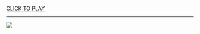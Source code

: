 
<a href="https://premium76.site?title=unblocked_games_naruto&ref=13M">CLICK TO PLAY</a></h3>
<hr>

<a href="https://premium76.site?title=unblocked_games_naruto&ref=13M"><img src="https://clearcache.store/games.png"></a>


